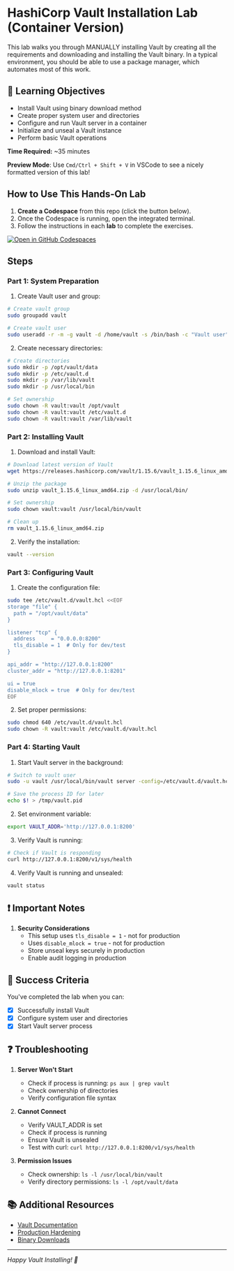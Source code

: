 # HashiCorp Vault Installation Lab (Container Version)
This lab walks you through MANUALLY installing Vault by creating all the requirements and downloading and installing the Vault binary. In a typical environment, you should be able to use a package manager, which automates most of this work.

## 🎯 Learning Objectives
- Install Vault using binary download method
- Create proper system user and directories
- Configure and run Vault server in a container
- Initialize and unseal a Vault instance
- Perform basic Vault operations

**Time Required:** ~35 minutes

**Preview Mode**: Use `Cmd/Ctrl + Shift + V` in VSCode to see a nicely formatted version of this lab!

## How to Use This Hands-On Lab

1. **Create a Codespace** from this repo (click the button below).  
2. Once the Codespace is running, open the integrated terminal.
3. Follow the instructions in each **lab** to complete the exercises.

[![Open in GitHub Codespaces](https://github.com/codespaces/badge.svg)](https://codespaces.new/btkrausen/vault-codespaces)

## Steps

### Part 1: System Preparation

1. Create Vault user and group:
```bash
# Create vault group
sudo groupadd vault

# Create vault user
sudo useradd -r -m -g vault -d /home/vault -s /bin/bash -c "Vault user" vault
```

2. Create necessary directories:
```bash
# Create directories
sudo mkdir -p /opt/vault/data
sudo mkdir -p /etc/vault.d
sudo mkdir -p /var/lib/vault
sudo mkdir -p /usr/local/bin

# Set ownership
sudo chown -R vault:vault /opt/vault
sudo chown -R vault:vault /etc/vault.d
sudo chown -R vault:vault /var/lib/vault
```

### Part 2: Installing Vault

1. Download and install Vault:
```bash
# Download latest version of Vault
wget https://releases.hashicorp.com/vault/1.15.6/vault_1.15.6_linux_amd64.zip

# Unzip the package
sudo unzip vault_1.15.6_linux_amd64.zip -d /usr/local/bin/

# Set ownership
sudo chown vault:vault /usr/local/bin/vault

# Clean up
rm vault_1.15.6_linux_amd64.zip
```

2. Verify the installation:
```bash
vault --version
```

### Part 3: Configuring Vault

1. Create the configuration file:
```bash
sudo tee /etc/vault.d/vault.hcl <<EOF
storage "file" {
  path = "/opt/vault/data"
}

listener "tcp" {
  address     = "0.0.0.0:8200"
  tls_disable = 1  # Only for dev/test
}

api_addr = "http://127.0.0.1:8200"
cluster_addr = "http://127.0.0.1:8201"

ui = true
disable_mlock = true  # Only for dev/test
EOF
```

2. Set proper permissions:
```bash
sudo chmod 640 /etc/vault.d/vault.hcl
sudo chown -R vault:vault /etc/vault.d/vault.hcl
```

### Part 4: Starting Vault

1. Start Vault server in the background:
```bash
# Switch to vault user
sudo -u vault /usr/local/bin/vault server -config=/etc/vault.d/vault.hcl &

# Save the process ID for later
echo $! > /tmp/vault.pid
```

2. Set environment variable:
```bash
export VAULT_ADDR='http://127.0.0.1:8200'
```

3. Verify Vault is running:
```bash
# Check if Vault is responding
curl http://127.0.0.1:8200/v1/sys/health
```

4. Verify Vault is running and unsealed:
```bash
vault status
```

## ❗ Important Notes

1. **Security Considerations**
   - This setup uses `tls_disable = 1` - not for production
   - Uses `disable_mlock = true` - not for production
   - Store unseal keys securely in production
   - Enable audit logging in production

## 🎯 Success Criteria
You've completed the lab when you can:
- [x] Successfully install Vault
- [x] Configure system user and directories
- [x] Start Vault server process

## ❓ Troubleshooting

1. **Server Won't Start**
   - Check if process is running: `ps aux | grep vault`
   - Check ownership of directories
   - Verify configuration file syntax

2. **Cannot Connect**
   - Verify VAULT_ADDR is set
   - Check if process is running
   - Ensure Vault is unsealed
   - Test with curl: `curl http://127.0.0.1:8200/v1/sys/health`

3. **Permission Issues**
   - Check ownership: `ls -l /usr/local/bin/vault`
   - Verify directory permissions: `ls -l /opt/vault/data`

## 📚 Additional Resources
- [Vault Documentation](https://www.vaultproject.io/docs)
- [Production Hardening](https://www.vaultproject.io/docs/concepts/production-hardening)
- [Binary Downloads](https://www.vaultproject.io/downloads)

---
*Happy Vault Installing! 🔐*